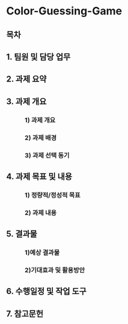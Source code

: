 # Color-Guessing-Game
## 목차
## 1. 팀원 및 담당 업무 
## 2. 과제 요약
## 3. 과제 개요 
###    1) 과제 개요
###    2) 과제 배경 
###    3) 과제 선택 동기
## 4. 과제 목표 및 내용
###    1) 정량적/정성적 목표 
###    2) 과제 내용 
## 5. 결과물
###    1)예상 결과물
###    2)기대효과 및 활용방안 
## 6. 수행일정 및 작업 도구 
## 7. 참고문헌







